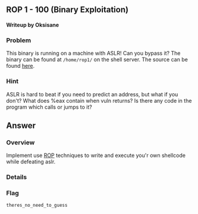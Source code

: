 ## ROP 1 - 100 (Binary Exploitation) ##
#### Writeup by Oksisane

### Problem ###

This binary is running on a machine with ASLR! Can you bypass it? The binary can be found at `/home/rop1/` on the shell server. The source can be found [here](https://picoctf.com/problem-static/binary/rop1/rop1.c).



### Hint ###

ASLR is hard to beat if you need to predict an address, but what if you don't? What does %eax contain when vuln returns? Is there any code in the program which calls or jumps to it?


## Answer ##

### Overview ###

Implement use [ROP](http://en.wikipedia.org/wiki/Return-oriented_programming) techniques to write and execute you'r own shellcode while defeating aslr.

### Details ###

### Flag ###

    theres_no_need_to_guess





